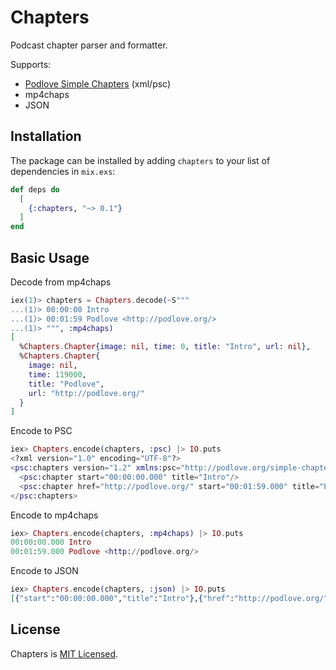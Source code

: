 # Chapters

Podcast chapter parser and formatter.

Supports:

- [Podlove Simple Chapters](https://podlove.org/simple-chapters/) (xml/psc)
- mp4chaps
- JSON

## Installation

The package can be installed by adding `chapters` to your list of dependencies in `mix.exs`:

```elixir
def deps do
  [
    {:chapters, "~> 0.1"}
  ]
end
```

## Basic Usage

Decode from mp4chaps

```elixir
iex(1)> chapters = Chapters.decode(~S"""
...(1)> 00:00:00 Intro
...(1)> 00:01:59 Podlove <http://podlove.org/>
...(1)> """, :mp4chaps)
[
  %Chapters.Chapter{image: nil, time: 0, title: "Intro", url: nil},
  %Chapters.Chapter{
    image: nil,
    time: 119000,
    title: "Podlove",
    url: "http://podlove.org/" 
  }
]
```

Encode to PSC

```elixir
iex> Chapters.encode(chapters, :psc) |> IO.puts                 
<?xml version="1.0" encoding="UTF-8"?>
<psc:chapters version="1.2" xmlns:psc="http://podlove.org/simple-chapters">
  <psc:chapter start="00:00:00.000" title="Intro"/>
  <psc:chapter href="http://podlove.org/" start="00:01:59.000" title="Podlove"/>
</psc:chapters>
```

Encode to mp4chaps

```elixir
iex> Chapters.encode(chapters, :mp4chaps) |> IO.puts
00:00:00.000 Intro
00:01:59.000 Podlove <http://podlove.org/>
```

Encode to JSON

```elixir
iex> Chapters.encode(chapters, :json) |> IO.puts                
[{"start":"00:00:00.000","title":"Intro"},{"href":"http://podlove.org/","start":"00:01:59.000","title":"Podlove"}]
```

## License

Chapters is [MIT Licensed][license].

[license]: https://github.com/podlove/chapters/blob/master/LICENSE
